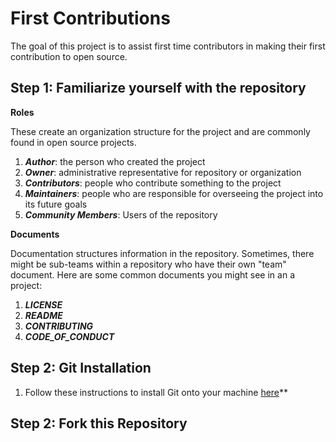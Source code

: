 # First Contributions

The goal of this project is to assist first time contributors in making their first contribution to open source. 

## Step 1: Familiarize yourself with the repository
**Roles** 

These create an organization structure for the project and are commonly found in open source projects.
1. ***Author***: the person who created the project
2. ***Owner***: administrative representative for repository or organization
3. ***Contributors***: people who contribute something to the project
4. ***Maintainers***: people who are responsible for overseeing the project into its future goals
5. ***Community Members***: Users of the repository

**Documents**

Documentation structures information in the repository. Sometimes, there might be sub-teams within a repository who have their own "team" document. Here are some common documents you might see in an a project:
1. ***LICENSE***
2. ***README***
3. ***CONTRIBUTING***
4. ***CODE_OF_CONDUCT***

## Step 2: Git Installation
1. Follow these instructions to install Git onto your machine [here](https://help.github.com/articles/set-up-git/)**

## Step 2: Fork this Repository
